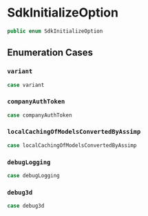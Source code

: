 # SdkInitializeOption

``` swift
public enum SdkInitializeOption
```

## Enumeration Cases

### `variant`

``` swift
case variant
```

### `companyAuthToken`

``` swift
case companyAuthToken
```

### `localCachingOfModelsConvertedByAssimp`

``` swift
case localCachingOfModelsConvertedByAssimp
```

### `debugLogging`

``` swift
case debugLogging
```

### `debug3d`

``` swift
case debug3d
```
